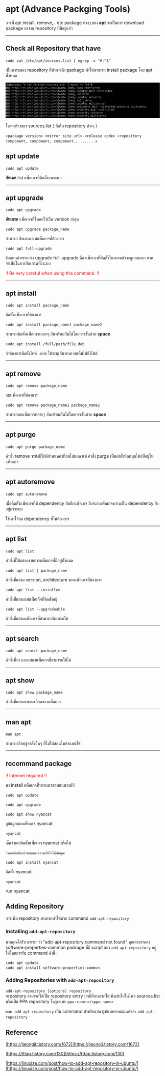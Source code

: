 # apt (Advance Packging Tools)
การที่ apt install, remove,.. etc  package ต่างๆ ของ **apt** จะเป็นการ download package มาจาก repository ที่มีอยู่แล้ว

---
## Check all Repository that have
`sudo cat /etc/apt/sources.list | egrep -v "#|^$"`

เป็นการแสดง repository ที่ทำการดึง package ทำให้สามารถ install package โดย apt ทั้งหมด

![img.png](img.png)

โครงสร้างของ sources.list ( ที่เก็บ repository ต่างๆ )

`<package version> <mirror site url> <release code> <repository component, component, component..........>`

## apt update
`sudo apt update`

**อัพเดต** list แพ็คเกจที่ติดตั้งบนระบบ

---
## apt upgrade
`sudo apt upgrade`

**อัพเกรด** แพ็คเกจที่โหลดไว้เป็น version ล่าสุด

`sudo apt upgrade package_name`

สามารถ อัพเกรด แค่แพ็คเกจที่ต้องการ

`sudo apt full-upgrade`

ข้อแตกต่างระหว่าง upgrade full-upgrade คือ แพ็คเกจที่ติดตั้งในภายหลังจะถูกลบออก หากจำเป็นในการอัพเกรดทั้งระบบ

<span style='color: red;'>!! Be very careful when using this command. !!</span>

---


## apt install

`sudo apt install package_name`

ติดตั้งแพ็คเกจที่ต้องการ

`sudo apt install package_name1 package_name2`

สามารถติดตั้งแพ็คเกจหลายๆ อันพร้อมกันได้โดยการขั้นด้วย **space**

`sudo apt install /full/path/file.deb`

ถ้าต้องการติดตั้งไฟล์ `.deb` ให้ระบุเส้นทางแบบเต็มไปยังไฟล์

---

## apt remove

`sudo apt remove package_name`

ลบเเพ็คเกจที่ต้องการ

`sudo apt remove package_name1 package_name2`

สามารถลบแพ็คเกจหลายๆ อันพร้อมกันได้โดยการขั้นด้วย **space**


---

## apt purge

`sudo apt purge package_name`

คำสั้ง remove จะยังมีไฟล์กำหนดค่าที่ลบไม่หมด แต่ คำสั่ง purge เป็นคำสั่งที่ลบทุกไฟล์ที่อยู่ในแพ็คเกจ


---

## apt autoremove

`sudo apt autoremove`

เมื่อติดตั้งเเพ็คเกจที่มี dependency กับอีกแพ็คเกจ ถึงจะลบเพ็คเกจความเป็น dependency ยังอยู่มรระบบ

ใช้เอาไว้ลบ dependency ที่ไม่ต้องการ

---

## apt list

`sudo apt list`

คำสั่งที่ใช้แสดงรายการแพ็คเกจที่มีอยู่ทั้งหมด

`sudo apt list | package_name`

คำสั่งที่แสดง version, architecture ของแพ็คเกจที่ต้องการ

`sudo apt list --installed`

คำสั่งที่แสดงแค่แพ็คเก็จที่ติดตั้งอยู่

`sudo apt list --upgradeable`

คำสั่งที่แสดงแพ็คเกจที่สามารถอัพเกรดได้

---

## apt search

`sudo apt search package_name`

คำสั่งที่หา และแสดงแพ็คเกจที่สามารถใช้ได้

---

## apt show

`sudo apt show package_name`

คำสั่งที่แสดงรายละเอียดของแพ็คเกจ

---


## man apt

`man apt`

สามารถเรียนรู้คำสั่งอื่นๆ ที่ไม่ได้สอนในด้านบนได้

---

## recommand package
<span style='color: red;'>!! Internet required !!</span>

พา install แพ็คเกจที่ทาสเเมวชอบแน่นอน!!!

`sudo apt update`

`sudo apt upgrade`

`sudo apt show nyancat`

ดูข้อมูลของแพ็คเกจ nyancat

`nyancat`

เช็คว่าเคยติดตั้งแพ็คเกจ nyancat หรือไม่

`ถ้าเคยติดตั้งแล้วขอแสดงความเสียใจให้กับคุณ`

`sudo apt install nyancat`

ติดตั้ง nyancat

`nyancat`

run nyancat

## Adding Repository

 การเพิ่ม repository สามารถทำได้ด้วย command `add-apt-repository`

### Installing `add-apt-repository`

หากคุณได้รับ error ว่า "add-apt-repository command not found" คุณสามารถลง software-properties-common package ที่มี script ของ `add-apt-repository` อยู่ได้โดยการรัน command ดังนี้:
```
sudo apt update
sudo apt install software-properties-common
```

### Adding Repositories with `add-apt-repository`

`add-apt-repository [options] repository`<br>
repository สามารถใส่เป็น repository entry ปกติที่สามารถใส่เพิ่มเข้าไปในไฟล์ sources.list หรือเป็น PPA repository ในรูบแบบ `ppa:<user>/<ppa-name>`

`man add-apt-repository` เป็น command สำหรับแสดงรูปแบบคอมแมนด์ของ `add-apt-repository`



## Reference

[https://jjeongil.tistory.com/1672](https://jjeongil.tistory.com/1672)

[https://tttap.tistory.com/130](https://tttap.tistory.com/130)

[https://linuxize.com/post/how-to-add-apt-repository-in-ubuntu/](https://linuxize.com/post/how-to-add-apt-repository-in-ubuntu/)